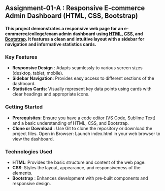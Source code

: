 ## Assignment-01-A : Responsive E-commerce Admin Dashboard (HTML, CSS, Bootstrap)

#### This project demonstrates a responsive web page for an e-commerce/college/exam admin dashboard using [HTML](https://www.w3schools.com/html/), [CSS](https://www.w3schools.com/css/), and [Bootstrap](https://getbootstrap.com/docs/5.3/getting-started/introduction/). It features a clean and intuitive layout with a sidebar for navigation and informative statistics cards.

### Key Features

- **Responsive Design** : Adapts seamlessly to various screen sizes (desktop, tablet, mobile).
- **Sidebar Navigation**: Provides easy access to different sections of the dashboard.
- **Statistics Cards**: Visually represent key data points using cards with clear headings and appropriate icons.

### Getting Started

- **Prerequisites**: Ensure you have a code editor (VS Code, Sublime Text) and a basic understanding of HTML, CSS, and Bootstrap.
- **Clone or Download** : Use Git to clone the repository or download the project files.
  Open in Browser: Launch index.html in your web browser to view the dashboard.

### Technologies Used

- **HTML**: Provides the basic structure and content of the web page.
- **CSS**: Styles the layout, appearance, and responsiveness of the elements.
- **Bootstrap** : Enhances development with pre-built components and responsive design.
